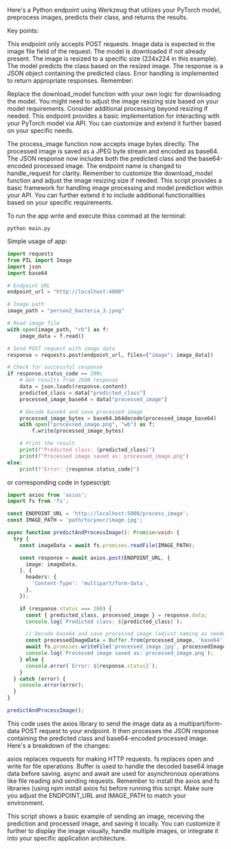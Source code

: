 
Here's a Python endpoint using Werkzeug that utilizes your PyTorch model, preprocess images, predicts their class, and returns the results.

Key points:

This endpoint only accepts POST requests.
Image data is expected in the image file field of the request.
The model is downloaded if not already present.
The image is resized to a specific size (224x224 in this example).
The model predicts the class based on the resized image.
The response is a JSON object containing the predicted class.
Error handling is implemented to return appropriate responses.
Remember:

Replace the download_model function with your own logic for downloading the model.
You might need to adjust the image resizing size based on your model requirements.
Consider additional processing beyond resizing if needed.
This endpoint provides a basic implementation for interacting with your PyTorch model via API. You can customize and extend it further based on your specific needs.

The process_image function now accepts image bytes directly.
The processed image is saved as a JPEG byte stream and encoded as base64.
The JSON response now includes both the predicted class and the base64-encoded processed image.
The endpoint name is changed to handle_request for clarity.
Remember to customize the download_model function and adjust the image resizing size if needed. This script provides a basic framework for handling image processing and model prediction within your API. You can further extend it to include additional functionalities based on your specific requirements.

To run the app write and execute thiss commad at the terminal:

```terminal
python main.py
```
Simple usage of app:

```python
import requests
from PIL import Image
import json
import base64

# Endpoint URL
endpoint_url = "http://localhost:4000"

# Image path
image_path = "person2_bacteria_3.jpeg"

# Read image file
with open(image_path, "rb") as f:
    image_data = f.read()

# Send POST request with image data
response = requests.post(endpoint_url, files={"image": image_data})

# Check for successful response
if response.status_code == 200:
    # Get results from JSON response
    data = json.loads(response.content)
    predicted_class = data["predicted_class"]
    processed_image_base64 = data["processed_image"]

    # Decode base64 and save processed image
    processed_image_bytes = base64.b64decode(processed_image_base64)
    with open("processed_image.png", "wb") as f:
        f.write(processed_image_bytes)

    # Print the result
    print(f"Predicted class: {predicted_class}")
    print(f"Processed image saved as: processed_image.png")
else:
    print(f"Error: {response.status_code}")

```

or corresponding code in typescript:

```typescript
import axios from 'axios';
import fs from 'fs';

const ENDPOINT_URL = 'http://localhost:5000/process_image';
const IMAGE_PATH = 'path/to/your/image.jpg';

async function predictAndProcessImage(): Promise<void> {
  try {
    const imageData = await fs.promises.readFile(IMAGE_PATH);

    const response = await axios.post(ENDPOINT_URL, {
      image: imageData,
    }, {
      headers: {
        'Content-Type': 'multipart/form-data',
      },
    });

    if (response.status === 200) {
      const { predicted_class, processed_image } = response.data;
      console.log(`Predicted class: ${predicted_class}`);

      // Decode base64 and save processed image (adjust naming as needed)
      const processedImageData = Buffer.from(processed_image, 'base64');
      await fs.promises.writeFile('processed_image.jpg', processedImageData);
      console.log(`Processed image saved as: processed_image.png`);
    } else {
      console.error(`Error: ${response.status}`);
    }
  } catch (error) {
    console.error(error);
  }
}

predictAndProcessImage();
```

This code uses the axios library to send the image data as a multipart/form-data POST request to your endpoint. It then processes the JSON response containing the predicted class and base64-encoded processed image. Here's a breakdown of the changes:

axios replaces requests for making HTTP requests.
fs replaces open and write for file operations.
Buffer is used to handle the decoded base64 image data before saving.
async and await are used for asynchronous operations like file reading and sending requests.
Remember to install the axios and fs libraries (using npm install axios fs) before running this script. Make sure you adjust the ENDPOINT_URL and IMAGE_PATH to match your environment.

This script shows a basic example of sending an image, receiving the prediction and processed image, and saving it locally. You can customize it further to display the image visually, handle multiple images, or integrate it into your specific application architecture.
